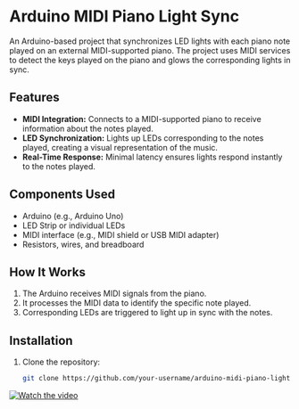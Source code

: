 # Arduino MIDI Piano Light Sync

An Arduino-based project that synchronizes LED lights with each piano note played on an external MIDI-supported piano. The project uses MIDI services to detect the keys played on the piano and glows the corresponding lights in sync.

## Features

- **MIDI Integration:** Connects to a MIDI-supported piano to receive information about the notes played.
- **LED Synchronization:** Lights up LEDs corresponding to the notes played, creating a visual representation of the music.
- **Real-Time Response:** Minimal latency ensures lights respond instantly to the notes played.

## Components Used

- Arduino (e.g., Arduino Uno)
- LED Strip or individual LEDs
- MIDI interface (e.g., MIDI shield or USB MIDI adapter)
- Resistors, wires, and breadboard

## How It Works

1. The Arduino receives MIDI signals from the piano.
2. It processes the MIDI data to identify the specific note played.
3. Corresponding LEDs are triggered to light up in sync with the notes.

## Installation

1. Clone the repository:
   ```bash
   git clone https://github.com/your-username/arduino-midi-piano-light-sync.git

[![Watch the video](images/thumb.jpg)](https://www.youtube.com/shorts/S24zafz9j14)

